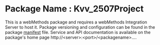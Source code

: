 # Package Name : Kvv_2507Project
This is a webMethods package and requires a webMethods Integration Server to host it. Package versioning and configuration can be found in the package [manifest](./Kvv_2507Project/manifest.v3) file. Service and API documentation is available on the package's home page http://&lt;server&gt;:&lt;port&gt;/&lt;packagename>....
